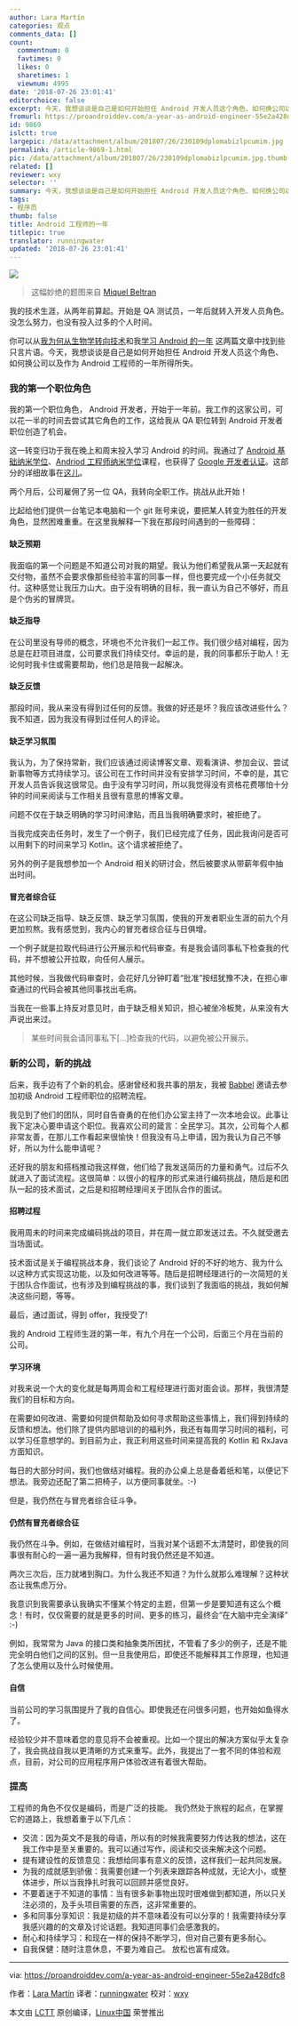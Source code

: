 ```yaml
---
author: Lara Martín
categories: 观点
comments_data: []
count:
  commentnum: 0
  favtimes: 0
  likes: 0
  sharetimes: 1
  viewnum: 4995
date: '2018-07-26 23:01:41'
editorchoice: false
excerpt: 今天，我想谈谈是自己是如何开始担任 Android 开发人员这个角色、如何换公司以及作为 Android 工程师的一年所得所失。
fromurl: https://proandroiddev.com/a-year-as-android-engineer-55e2a428dfc8
id: 9869
islctt: true
largepic: /data/attachment/album/201807/26/230109dplomabizlpcumim.jpg
permalink: /article-9869-1.html
pic: /data/attachment/album/201807/26/230109dplomabizlpcumim.jpg.thumb.jpg
related: []
reviewer: wxy
selector: ''
summary: 今天，我想谈谈是自己是如何开始担任 Android 开发人员这个角色、如何换公司以及作为 Android 工程师的一年所得所失。
tags:
- 程序员
thumb: false
title: Android 工程师的一年
titlepic: true
translator: runningwater
updated: '2018-07-26 23:01:41'
---
```


![](/data/attachment/album/201807/26/230109dplomabizlpcumim.jpg)



> 
> 这幅妙绝的题图来自 [Miquel Beltran](https://medium.com/@Miqubel)
> 
> 
> 


我的技术生涯，从两年前算起。开始是 QA 测试员，一年后就转入开发人员角色。没怎么努力，也没有投入过多的个人时间。


你可以从[我为何从生物学转向技术](https://medium.com/@laramartin/how-i-took-my-first-step-in-it-6e9233c4684d)和我[学习 Android 的一年](https://medium.com/udacity/a-year-of-android-ffba9f3e40b6) 这两篇文章中找到些只言片语。今天，我想谈谈是自己是如何开始担任 Android 开发人员这个角色、如何换公司以及作为 Android 工程师的一年所得所失。


### 我的第一个职位角色


我的第一个职位角色， Android 开发者，开始于一年前。我工作的这家公司，可以花一半的时间去尝试其它角色的工作，这给我从 QA 职位转到 Android 开发者职位创造了机会。


这一转变归功于我在晚上和周末投入学习 Android 的时间。我通过了 [Android 基础纳米学位](https://de.udacity.com/course/android-basics-nanodegree-by-google--nd803)、[Andriod 工程师纳米学位](https://de.udacity.com/course/android-developer-nanodegree-by-google--nd801)课程，也获得了 [Google 开发者认证](https://developers.google.com/training/certification/)。这部分的详细故事在[这儿](https://medium.com/udacity/a-year-of-android-ffba9f3e40b6)。


两个月后，公司雇佣了另一位 QA，我转向全职工作。挑战从此开始！


比起给他们提供一台笔记本电脑和一个 git 账号来说，要把某人转变为胜任的开发角色，显然困难重重。在这里我解释一下我在那段时间遇到的一些障碍：


#### 缺乏预期


我面临的第一个问题是不知道公司对我的期望。我认为他们希望我从第一天起就有交付物，虽然不会要求像那些经验丰富的同事一样，但也要完成一个小任务就交付。这种感觉让我压力山大。由于没有明确的目标，我一直认为自己不够好，而且是个伪劣的冒牌货。


#### 缺乏指导


在公司里没有导师的概念，环境也不允许我们一起工作。我们很少结对编程，因为总是在赶项目进度，公司要求我们持续交付。幸运的是，我的同事都乐于助人！无论何时我卡住或需要帮助，他们总是陪我一起解决。


#### 缺乏反馈


那段时间，我从来没有得到过任何的反馈。我做的好还是坏？我应该改进些什么？我不知道，因为我没有得到过任何人的评论。


#### 缺乏学习氛围


我认为，为了保持常新，我们应该通过阅读博客文章、观看演讲、参加会议、尝试新事物等方式持续学习。该公司在工作时间并没有安排学习时间，不幸的是，其它开发人员告诉我这很常见。由于没有学习时间，所以我觉得没有资格花费哪怕十分钟的时间来阅读与工作相关且很有意思的博客文章。


问题不仅在于缺乏明确的学习时间津贴，而且当我明确要求时，被拒绝了。


当我完成突击任务时，发生了一个例子，我们已经完成了任务，因此我询问是否可以用剩下的时间来学习 Kotlin。这个请求被拒绝了。


另外的例子是我想参加一个 Android 相关的研讨会，然后被要求从带薪年假中抽出时间。


#### 冒充者综合征


在这公司缺乏指导、缺乏反馈、缺乏学习氛围，使我的开发者职业生涯的前九个月更加煎熬。我有感觉到，我内心的冒充者综合征与日俱增。


一个例子就是拉取代码进行公开展示和代码审查。有是我会请同事私下检查我的代码，并不想被公开拉取，向任何人展示。


其他时候，当我做代码审查时，会花好几分钟盯着“批准”按纽犹豫不决，在担心审查通过的代码会被其他同事找出毛病。


当我在一些事上持反对意见时，由于缺乏相关知识，担心被坐冷板凳，从来没有大声说出来过。



> 
> 某些时间我会请同事私下[...]检查我的代码，以避免被公开展示。
> 
> 
> 


### 新的公司，新的挑战


后来，我手边有了个新的机会。感谢曾经和我共事的朋友，我被 [Babbel](http://babbel.com/) 邀请去参加初级 Android 工程师职位的招聘流程。


我见到了他们的团队，同时自告奋勇的在他们办公室主持了一次本地会议。此事让我下定决心要申请这个职位。我喜欢公司的箴言：全民学习。其次，公司每个人都非常友善，在那儿工作看起来很愉快！但我没有马上申请，因为我认为自己不够好，所以为什么能申请呢？


还好我的朋友和搭档推动我这样做，他们给了我发送简历的力量和勇气。过后不久就进入了面试流程。这很简单：以很小的程序的形式来进行编码挑战，随后是和团队一起的技术面试，之后是和招聘经理间关于团队合作的面试。


#### 招聘过程


我用周未的时间来完成编码挑战的项目，并在周一就立即发送过去。不久就受邀去当场面试。


技术面试是关于编程挑战本身，我们谈论了 Android 好的不好的地方、我为什么以这种方式实现这功能，以及如何改进等等。随后是招聘经理进行的一次简短的关于团队合作面试，也有涉及到编程挑战的事，我们谈到了我面临的挑战，我如何解决这些问题，等等。


最后，通过面试，得到 offer，我授受了!


我的 Android 工程师生涯的第一年，有九个月在一个公司，后面三个月在当前的公司。


#### 学习环境


对我来说一个大的变化就是每两周会和工程经理进行面对面会谈。那样，我很清楚我们的目标和方向。


在需要如何改进、需要如何提供帮助及如何寻求帮助这些事情上，我们得到持续的反馈和想法。他们除了提供内部培训的的福利外，我还有每周学习时间的福利，可以学习任意想学的。到目前为止，我正利用这些时间来提高我的 Kotlin 和 RxJava 方面知识。


每日的大部分时间，我们也做结对编程。我的办公桌上总是备着纸和笔，以便记下想法。我旁边还配了第二把椅子，以方便同事就坐。:-)


但是，我仍然在与冒充者综合征斗争。


#### 仍然有冒充者综合征


我仍然在斗争。例如，在做结对编程时，当我对某个话题不太清楚时，即使我的同事很有耐心的一遍一遍为我解释，但有时我仍然还是不知道。


两次三次后，压力就堵到胸口。为什么我还不知道？为什么就那么难理解？这种状态让我焦虑万分。


我意识到我需要承认我确实不懂某个特定的主题，但第一步是要知道有这么个概念！有时，仅仅需要的就是更多的时间、更多的练习，最终会“在大脑中完全演绎” :-)


例如，我常常为 Java 的接口类和抽象类所困扰，不管看了多少的例子，还是不能完全明白他们之间的区别。但一旦我使用后，即使还不能解释其工作原理，也知道了怎么使用以及什么时候使用。


#### 自信


当前公司的学习氛围提升了我的自信心。即使我还在问很多问题，也开始如鱼得水了。


经验较少并不意味着您的意见将不会被重视。比如一个提出的解决方案似乎太复杂了，我会挑战自我以更清晰的方式来重写。此外，我提出了一套不同的体验和观点，目前，对公司的应用程序用户体验改进有着很大帮助。


### 提高


工程师的角色不仅仅是编码，而是广泛的技能。 我仍然处于旅程的起点，在掌握它的道路上，我想着重于以下几点：


* 交流：因为英文不是我的母语，所以有的时候我需要努力传达我的想法，这在我工作中是至关重要的。我可以通过写作，阅读和交谈来解决这个问题。
* 提有建设性的反馈意见：我想给同事有意义的反馈，这样我们一起共同发展。
* 为我的成就感到骄傲：我需要创建一个列表来跟踪各种成就，无论大小，或整体进步，所以当我挣扎时我可以回顾并感觉良好。
* 不要着迷于不知道的事情：当有很多新事物出现时很难做到都知道，所以只关注必须的，及手头项目需要的东西，这非常重要的。
* 多和同事分享知识：我是初级的并不意味着没有可以分享的！我需要持续分享我感兴趣的的文章及讨论话题。我知道同事们会感激我的。
* 耐心和持续学习：和现在一样的保持不断学习，但对自己要有更多耐心。
* 自我保健：随时注意休息，不要为难自己。 放松也富有成效。




---


via: <https://proandroiddev.com/a-year-as-android-engineer-55e2a428dfc8>


作者：[Lara Martín](https://proandroiddev.com/@laramartin) 译者：[runningwater](https://github.com/runningwater) 校对：[wxy](https://github.com/wxy)


本文由 [LCTT](https://github.com/LCTT/TranslateProject) 原创编译，[Linux中国](https://linux.cn/) 荣誉推出